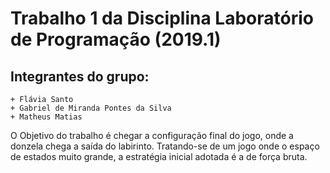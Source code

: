 # Trabalho 1 da Disciplina Laboratório de Programação (2019.1)
## Integrantes do grupo:
    + Flávia Santo
    + Gabriel de Miranda Pontes da Silva
    + Matheus Matias
O Objetivo do trabalho é chegar a configuração final do jogo, onde a donzela chega a saída do labirinto.
Tratando-se de um jogo onde o espaço de estados  muito grande, a estratégia inicial adotada é a de força bruta.
